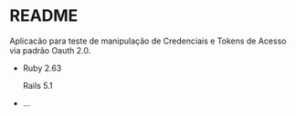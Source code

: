 # README

Aplicacão para teste de manipulação de Credenciais e Tokens de Acesso via padrão Oauth 2.0.

* Ruby 2.63

  Rails 5.1
  
* ...
